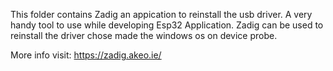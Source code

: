 This folder contains Zadig an appication to reinstall the usb driver. A very handy tool to use while developing Esp32 Application. 
Zadig can be used to reinstall the driver chose made the windows os on device probe.

More info visit: https://zadig.akeo.ie/